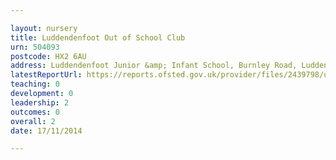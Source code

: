 ```yaml
---

layout: nursery
title: Luddendenfoot Out of School Club
urn: 504093
postcode: HX2 6AU
address: Luddendenfoot Junior &amp; Infant School, Burnley Road, Luddendenfoot, Halifax, West Yorkshire, HX2 6AU
latestReportUrl: https://reports.ofsted.gov.uk/provider/files/2439798/urn/504093.pdf
teaching: 0
development: 0
leadership: 2
outcomes: 0
overall: 2
date: 17/11/2014

---
```

